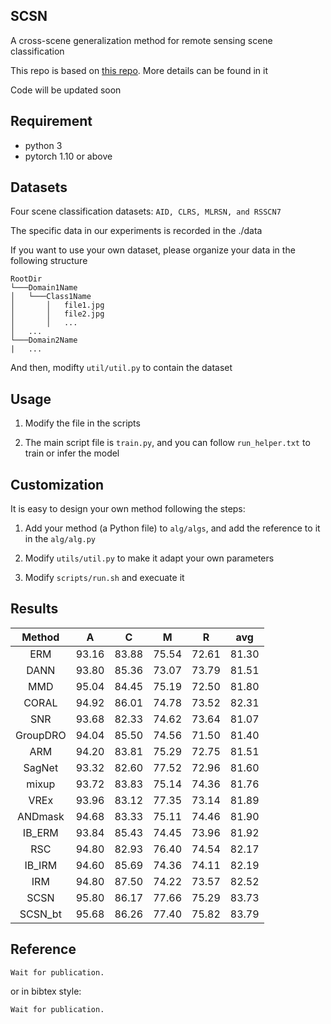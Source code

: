 ## SCSN
A cross-scene generalization method for remote sensing scene classification

This repo is based on [this repo](https://github.com/jindongwang/transferlearning/tree/master/code/DeepDG). More details can be found in it

Code will be updated soon

## Requirement
* python 3
* pytorch 1.10 or above

## Datasets
Four scene classification datasets: `AID, CLRS, MLRSN, and RSSCN7`

The specific data in our experiments is recorded in the ./data

If you want to use your own dataset, please organize your data in the following structure

```
RootDir
└───Domain1Name
│   └───Class1Name
│       │   file1.jpg
│       │   file2.jpg
│       │   ...
│   ...
└───Domain2Name
|   ...    
```
And then, modifty `util/util.py` to contain the dataset

## Usage

1. Modify the file in the scripts

2. The main script file is `train.py`, and you can follow `run_helper.txt` to train or infer the model

## Customization

It is easy to design your own method following the steps:

1. Add your method (a Python file) to `alg/algs`, and add the reference to it in the `alg/alg.py`

2. Modify `utils/util.py` to make it adapt your own parameters

3. Modify `scripts/run.sh` and execuate it

## Results
|  Method  |    A   |    C   |    M   |    R   |   avg  |
|:--------:|:------:|:------:|:------:|:------:|:------:|
|    ERM   | 93.16  | 83.88  | 75.54  | 72.61  | 81.30  |
|   DANN   | 93.80  | 85.36  | 73.07  | 73.79  | 81.51  |
|    MMD   | 95.04  | 84.45  | 75.19  | 72.50  | 81.80  |
|   CORAL  | 94.92  | 86.01  | 74.78  | 73.52  | 82.31  |
|    SNR   | 93.68  | 82.33  | 74.62  | 73.64  | 81.07  |
| GroupDRO | 94.04  | 85.50  | 74.56  | 71.50  | 81.40  |
|    ARM   | 94.20  | 83.81  | 75.29  | 72.75  | 81.51  |
|  SagNet  | 93.32  | 82.60  | 77.52  | 72.96  | 81.60  |
|   mixup  | 93.72  | 83.83  | 75.14  | 74.36  | 81.76  |
|   VREx   | 93.96  | 83.12  | 77.35  | 73.14  | 81.89  |
|  ANDmask | 94.68  | 83.33  | 75.11  | 74.46  | 81.90  |
|  IB_ERM  | 93.84  | 85.43  | 74.45  | 73.96  | 81.92  |
|    RSC   | 94.80  | 82.93  | 76.40  | 74.54  | 82.17  |
|  IB_IRM  | 94.60  | 85.69  | 74.36  | 74.11  | 82.19  |
|    IRM   | 94.80  | 87.50  | 74.22  | 73.57  | 82.52  |
|   SCSN   | 95.80  | 86.17  | 77.66  | 75.29  | 83.73  |
|   SCSN_bt   | 95.68  | 86.26  | 77.40  | 75.82  | 83.79  |

> 
## Reference

```
Wait for publication.
```

or in bibtex style:

```
Wait for publication.
```
